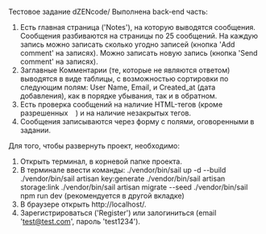 Тестовое задание dZENcode/
Выполнена back-end часть:
1. Есть главная страница ('Notes'), на которую выводятся сообщения.
    Сообщения разбиваются на страницы по 25 сообщений.
    На каждую запись можно записать сколько угодно записей (кнопка 'Add comment' на записях).
    Можно записать новую запись (кнопка 'Send comment' на записях).
2. Заглавные Комментарии (те, которые не являются ответом) выводятся в виде таблицы, с возможностью сортировки по следующим полям: 
    User Name, Email, и Created_at (дата добавления), как в порядке убывания, так и в обратном.
3.  Есть проверка сообщений на наличие HTML-тегов (кроме разрешенных <a href=”” title=””> </a> <code> </code> <i> </i> <strong> </strong>)
    и на наличие незакрытых тегов.
4. Сообщения записываются через форму с полями, оговоренными в задании.

Для того, чтобы развернуть проект, необходимо:
1. Открыть терминал, в корневой папке проекта.
2. В терминале ввести команды:
    ./vendor/bin/sail up -d --build
    ./vendor/bin/sail artisan key:generate
    ./vendor/bin/sail artisan storage:link
    ./vendor/bin/sail artisan migrate --seed
    ./vendor/bin/sail npm run dev (рекомендуется в другой вкладке)
3. В браузере открыть http://localhost/.
4. Зарегистрироваться ('Register') или залогиниться (email 'test@test.com', пароль 'test1234').
